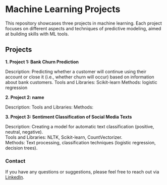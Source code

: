 # Machine Learning Projects

This repository showcases three projects in machine learning. Each project focuses on different aspects and techniques of predictive modeling, aimed at building skills with ML tools.

## Projects

**1. Project 1: Bank Churn Prediction**

  Description: Predicting whether a customer will continue using their account or close it (i.e., whether churn will occur) based on information about bank customers.
  Tools and Libraries: Scikit-learn
  Methods: logistic regression

**2. Project 2: name**

  Description: 
  Tools and Libraries: 
  Methods: 
      
**3. Project 3: Sentiment Classification of Social Media Texts**

  Description: Creating a model for automatic text classification (positive, neutral, negative).  
  Tools and Libraries: NLTK, Scikit-learn, CountVectorizer.  
  Methods: Text processing, classification techniques (logistic regression, decision trees).  
  
### Contact

If you have any questions or suggestions, please feel free to reach out via [LinkedIn](https://www.linkedin.com/in/oksanarolduhina).
